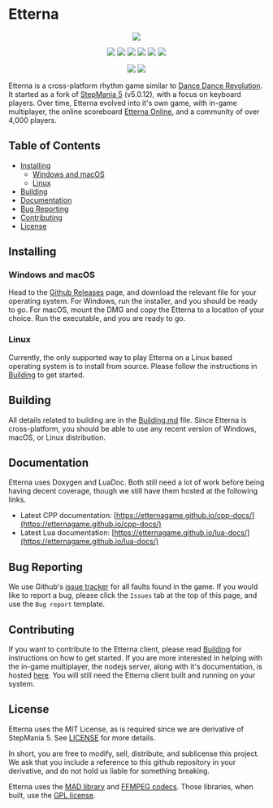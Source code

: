 # Etterna

<p align="center">
    <img src="https://i.imgur.com/1b4ayIt.png">
</p>

<p align=center>
    <a href="https://travis-ci.org/etternagame/etterna"><img src="https://img.shields.io/travis/etternagame/etterna.svg?label=travis"/></a>
    <a href="https://ci.appveyor.com/project/Nickito12/etterna"><img src="https://img.shields.io/appveyor/ci/Nickito12/etterna.svg?label=appveyor"/></a>
    <a href="https://scan.coverity.com/projects/etternagame-etterna"><img src="https://img.shields.io/coverity/scan/12978.svg"/></a>
    <a href="https://github.com/etternagame/etterna/releases"><img src="https://img.shields.io/github/downloads/etternagame/etterna/total.svg?label=total%20downloads"/></a>
    <a href="https://github.com/etternagame/etterna/releases"><img src="https://img.shields.io/github/downloads/etternagame/etterna/latest/total.svg?label=latest%20downloads"/></a>
    <a href="LICENSE"><img src="https://img.shields.io/badge/License-MIT-blue.svg?label=license"/></a>
</p>

<p align="center">
    <a href="https://discord.gg/etternaonline"><img src="https://img.shields.io/discord/339597420239519755.svg?color=7289DA&label=Etterna%20Community&logo=Discord"/></a>
    <a href="https://discord.gg/ZqpUjsJ"><img src="https://img.shields.io/discord/261758887152058368.svg?color=7289DA&label=Etterna%20Dev%20Group&logo=Discord"/></a>
</p>

Etterna is a cross-platform rhythm game similar to [Dance Dance Revolution](https://en.wikipedia.org/wiki/Dance_Dance_Revolution). It started as a fork of [StepMania 5](https://github.com/stepmania/stepmania) (v5.0.12), with a focus on keyboard players. Over time, Etterna evolved into it's own game, with in-game multiplayer, the online scoreboard [Etterna Online](https://etternaonline.com/), and a community of over 4,000 players.

## Table of Contents

- [Installing](#Installing)
  - [Windows and macOS](#Windows-and-macOS)
  - [Linux](#Linux)
- [Building](#Building)
- [Documentation](#Documentation)
- [Bug Reporting](#Bug-Reporting)
- [Contributing](#Contributing)
- [License](#License)

## Installing

### Windows and macOS

Head to the [Github Releases](https://github.com/etternagame/etterna/releases) page, and download the relevant file for your operating system. For Windows, run the installer, and you should be ready to go. For macOS, mount the DMG and copy the Etterna to a location of your choice. Run the executable, and you are ready to go.

### Linux

Currently, the only supported way to play Etterna on a Linux based operating system is to install from source. Please follow the instructions in [Building](Docs/Building.md) to get started.

## Building

All details related to building are in the [Building.md](Docs/Building.md) file. Since Etterna is cross-platform, you should be able to use any recent version of Windows, macOS, or Linux distribution.

## Documentation

Etterna uses Doxygen and LuaDoc. Both still need a lot of work before being having decent coverage, though we still have them hosted at the following links.  

- Latest CPP documentation: [https://etternagame.github.io/cpp-docs/](https://etternagame.github.io/cpp-docs/)
- Latest Lua documentation: [https://etternagame.github.io/lua-docs/](https://etternagame.github.io/lua-docs/)

## Bug Reporting

We use Github's [issue tracker](https://github.com/etternagame/etterna/issues) for all faults found in the game. If you would like to report a bug, please click the `Issues` tab at the top of this page, and use the `Bug report` template.

## Contributing

If you want to contribute to the Etterna client, please read [Building](Docs/Building.md) for instructions on how to get started. If you are more interested in helping with the in-game multiplayer, the nodejs server, along with it's documentation, is hosted [here](https://github.com/etternagame/NodeMultiEtt). You will still need the Etterna client built and running on your system.

## License

Etterna uses the MIT License, as is required since we are derivative of StepMania 5. See [LICENSE](LICENSE) for more details.

In short, you are free to modify, sell, distribute, and sublicense this project. We ask that you include a reference to this github repository in your derivative, and do not hold us liable for something breaking.

Etterna uses the [MAD library](http://www.underbit.com/products/mad/) and [FFMPEG codecs](https://www.ffmpeg.org/). Those libraries, when built, use the [GPL license](http://www.gnu.org).